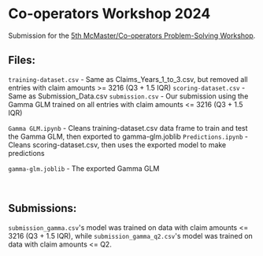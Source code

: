 # Co-operators Workshop 2024

Submission for the [5th McMaster/Co-operators Problem-Solving Workshop](https://math.mcmaster.ca/fifth-annual-mcmaster-industrial-workshop-registration-open/).

## Files:

  `training-dataset.csv` - Same as Claims_Years_1_to_3.csv, but removed all entries with claim amounts >= 3216 (Q3 + 1.5 IQR)
  `scoring-dataset.csv` - Same as Submission_Data.csv
  `submission.csv` - Our submission using the Gamma GLM trained on all entries with claim amounts <= 3216 (Q3 + 1.5 IQR)

  `Gamma GLM.ipynb` - Cleans training-dataset.csv data frame to train and test the Gamma GLM, then exported to gamma-glm.joblib
  `Predictions.ipynb` - Cleans scoring-dataset.csv, then uses the exported model to make predictions

  `gamma-glm.joblib` - The exported Gamma GLM

<br>

## Submissions:

`submission_gamma.csv`'s model was trained on data with claim amounts <= 3216 (Q3 + 1.5 IQR), while `submission_gamma_q2.csv`'s model was trained on data with claim amounts <= Q2.
